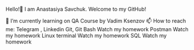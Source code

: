 Hello!👋 I am Anastasiya Savchuk. Welcome to my GitHub!

🌱 I’m currently learning on QA Course by Vadim Ksenzov
📫 How to reach me: Telegram , Linkedin
Git, Git Bash Watch my homework
Postman Watch my homework
Linux terminal Watch my homework
SQL Watch my homework
